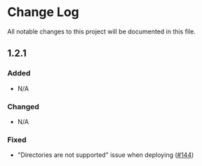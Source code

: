# Change Log
All notable changes to this project will be documented in this file.
## 1.2.1
### Added

* N/A

### Changed

* N/A

### Fixed

* "Directories are not supported" issue when deploying ([#144](https://github.com/GoogleCloudPlatform/app-maven-plugin/issues/144))
